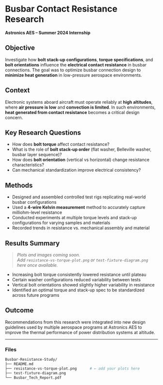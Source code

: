 # Busbar Contact Resistance Research  
**Astronics AES – Summer 2024 Internship**

## Objective
Investigate how **bolt stack-up configurations**, **torque specifications**, and **bolt orientations** influence the **electrical contact resistance** in busbar connections. The goal was to optimize busbar connection design to **minimize heat generation** in low-pressure aerospace environments.

## Context
Electronic systems aboard aircraft must operate reliably at **high altitudes**, where **air pressure is low** and **convection is limited**. In such environments, **heat generated from contact resistance** becomes a critical design concern. 

## Key Research Questions
- How does **bolt torque** affect contact resistance?
- What is the role of **bolt stack-up order** (flat washer, Belleville washer, busbar layer sequence)?
- How does **bolt orientation** (vertical vs horizontal) change resistance characteristics?
- Can mechanical standardization improve electrical consistency?

## Methods
- Designed and assembled controlled test rigs replicating real-world busbar configurations
- Used a **4-wire Kelvin measurement** method to accurately capture milliohm-level resistance
- Conducted experiments at multiple torque levels and stack-up configurations for varying samples and materials
- Recorded trends in resistance vs. mechanical assembly and material

## Results Summary
> _Plots and images coming soon._  
> _Add `resistance-vs-torque-plot.png` or `test-fixture-diagram.png` here once available._

- Increasing bolt torque consistently lowered resistance until plateau
- Certain washer configurations reduced variability between tests
- Vertical bolt orientations showed slightly higher variability in resistance
- Identified an optimal torque and stack-up spec to be standardized across future programs

## Outcome
Recommendations from this research were integrated into new design guidelines used by multiple aerospace programs at Astronics AES to improve the thermal performance of power distribution systems at altitude.

---

### Files
```bash
Busbar-Resistance-Study/
├── README.md
├── resistance-vs-torque-plot.png      # ← add your plots here
├── test-fixture-diagram.png
└── Busbar_Tech_Report.pdf  

